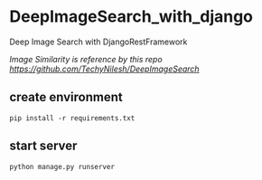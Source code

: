 # DeepImageSearch_with_django
Deep Image Search with DjangoRestFramework


*Image Similarity is reference by this repo https://github.com/TechyNilesh/DeepImageSearch*


## create environment 


```
pip install -r requirements.txt
```


## start server

```
python manage.py runserver
```
